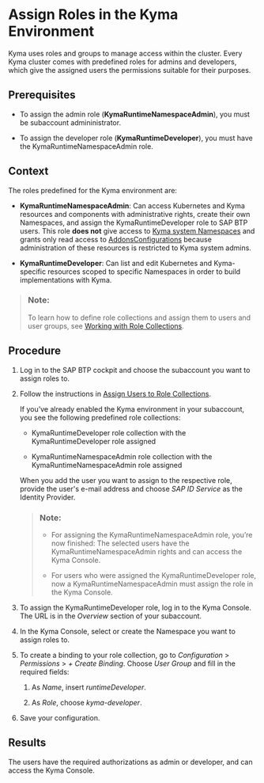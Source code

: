 <!-- loio148ae38b7d6f4e61bbb696bbfb3996b2 -->

# Assign Roles in the Kyma Environment

Kyma uses roles and groups to manage access within the cluster. Every Kyma cluster comes with predefined roles for admins and developers, which give the assigned users the permissions suitable for their purposes.



<a name="loio148ae38b7d6f4e61bbb696bbfb3996b2__prereq_mx3_tyv_pqb"/>

## Prerequisites

-   To assign the admin role \(**KymaRuntimeNamespaceAdmin**\), you must be subaccount admininistrator.

-   To assign the developer role \(**KymaRuntimeDeveloper**\), you must have the KymaRuntimeNamespaceAdmin role.




<a name="loio148ae38b7d6f4e61bbb696bbfb3996b2__context_y3l_ywh_3rb"/>

## Context

The roles predefined for the Kyma environment are:

-   **KymaRuntimeNamespaceAdmin**: Can access Kubernetes and Kyma resources and components with administrative rights, create their own Namespaces, and assign the KymaRuntimeDeveloper role to SAP BTP users. This role **does not** give access to [Kyma system Namespaces](https://github.com/kyma-project/kyma/blob/master/resources/permission-controller/values.yaml#L25) and grants only read access to [AddonsConfigurations](https://kyma-project.io/docs/master/components/helm-broker#custom-resource-addons-configuration) because administration of these resources is restricted to Kyma system admins.

-   **KymaRuntimeDeveloper**: Can list and edit Kubernetes and Kyma-specific resources scoped to specific Namespaces in order to build implementations with Kyma.


> ### Note:  
> To learn how to define role collections and assign them to users and user groups, see [Working with Role Collections](Working_with_Role_Collections_393ea0b.md).



<a name="loio148ae38b7d6f4e61bbb696bbfb3996b2__steps_sql_ryv_pqb"/>

## Procedure

1.  Log in to the SAP BTP cockpit and choose the subaccount you want to assign roles to.

2.  Follow the instructions in [Assign Users to Role Collections](Assign_Users_to_Role_Collections_c576676.md).

    If you’ve already enabled the Kyma environment in your subaccount, you see the following predefined role collections:

    -   KymaRuntimeDeveloper role collection with the KymaRuntimeDeveloper role assigned

    -   KymaRuntimeNamespaceAdmin role collection with the KymaRuntimeNamespaceAdmin role assigned


    When you add the user you want to assign to the respective role, provide the user's e-mail address and choose *SAP ID Service* as the Identity Provider.

    > ### Note:  
    > -   For assigning the KymaRuntimeNamespaceAdmin role, you’re now finished: The selected users have the KymaRuntimeNamespaceAdmin rights and can access the Kyma Console.
    > 
    > -   For users who were assigned the KymaRuntimeDeveloper role, now a KymaRuntimeNamespaceAdmin must assign the role in the Kyma Console.

3.  To assign the KymaRuntimeDeveloper role, log in to the Kyma Console. The URL is in the *Overview* section of your subaccount.

4.  In the Kyma Console, select or create the Namespace you want to assign roles to.

5.  To create a binding to your role collection, go to *Configuration* \> *Permissions* \> *+ Create Binding*. Choose *User Group* and fill in the required fields:

    1.  As *Name*, insert *runtimeDeveloper*.

    2.  As *Role*, choose *kyma-developer*.


6.  Save your configuration.




<a name="loio148ae38b7d6f4e61bbb696bbfb3996b2__result_qgx_51w_pqb"/>

## Results

The users have the required authorizations as admin or developer, and can access the Kyma Console.

